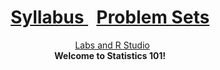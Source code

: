 <header>
  <h1> <a href="Syllabus.html"> Syllabus </a>&nbsp; <a href="ProblemSets.html"> Problem Sets </a></h1>&nbsp; <a href="LabsRStudio.html"> Labs and R Studio </a></h1>
  <nav>
 <header>
   <b>Welcome to Statistics 101!</b>
